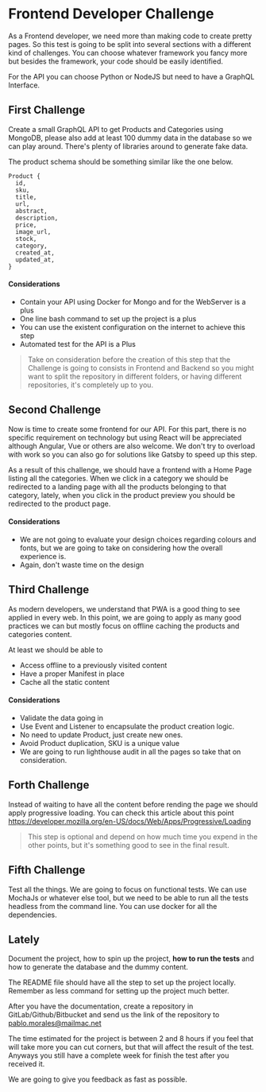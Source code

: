 # Frontend Developer Challenge

As a Frontend developer, we need more than making code to create pretty pages. So this test is going to be split into several sections with a different kind of challenges. You can choose whatever framework you fancy more but besides the framework, your code should be easily identified. 

For the API you can choose Python or NodeJS but need to have a GraphQL Interface. 


## First Challenge

Create a small GraphQL API to get Products and Categories using MongoDB, please also add at least 100 dummy data in the database so we can play around. There's plenty of libraries around to generate fake data. 

The product schema should be something similar like the one below.

```
Product {
  id, 
  sku,
  title, 
  url,
  abstract,
  description,
  price,
  image_url, 
  stock,
  category,
  created_at,
  updated_at,
}
```


#### Considerations
- Contain your API using Docker for Mongo and for the WebServer is a plus
- One line bash command to set up the project is a plus
- You can use the existent configuration on the internet to achieve this step
- Automated test for the API is a Plus

> Take on consideration before the creation of this step that the Challenge is going to consists in Frontend and Backend so you might want to split the repository in different folders, or having different repositories, it's completely up to you.


## Second Challenge

Now is time to create some frontend for our API. For this part, there is no specific requirement on technology but using React will be appreciated although Angular, Vue or others are also welcome. We don't try to overload with work so you can also go for solutions like Gatsby to speed up this step. 

As a result of this challenge, we should have a frontend with a Home Page listing all the categories.  When we click in a category we should be redirected to a landing page with all the products belonging to that category, lately, when you click in the product preview you should be redirected to the product page. 


#### Considerations

- We are not going to evaluate your design choices regarding colours and fonts, but we are going to take on considering how the overall experience is. 
- Again, don't waste time on the design


## Third Challenge

As modern developers, we understand that PWA is a good thing to see applied in every web. In this point, we are going to apply as many good practices we can but mostly focus on offline caching the products and categories content. 

At least we should be able to 

- Access offline to a previously visited content 
- Have a proper Manifest in place
- Cache all the static content


#### Considerations 
- Validate the data going in
- Use Event and Listener to encapsulate the product creation logic. 
- No need to update Product, just create new ones. 
- Avoid Product duplication, SKU is a unique value
- We are going to run lighthouse audit in all the pages so take that on consideration. 


## Forth Challenge

Instead of waiting to have all the content before rending the page we should apply progressive loading. You can check this article about this point https://developer.mozilla.org/en-US/docs/Web/Apps/Progressive/Loading

> This step is optional and depend on how much time you expend in the other points, but it's something good to see in the final result. 



## Fifth Challenge

Test all the things. We are going to focus on functional tests.
We can use MochaJs or whatever else tool, but we need to be able to run all the tests headless from the command line. You can use docker for all the dependencies. 

## Lately 

Document the project, how to spin up the project, **how to run the tests** and how to generate the database and the dummy content. 

The README file should have all the step to set up the project locally. Remember as less command for setting up the project much better. 

After you have the documentation, create a repository in GitLab/Github/Bitbucket and send us the link of the repository to pablo.morales@mailmac.net

The time estimated for the project is between 2 and 8 hours if you feel that will take more you can cut corners, but that will affect the result of the test. Anyways you still have a complete week for finish the test after you received it.

We are going to give you feedback as fast as possible. 

